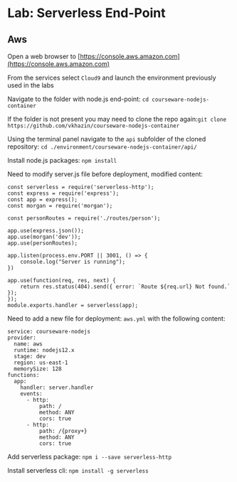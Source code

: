 # Lab: Serverless End-Point

## Aws

Open a web browser to [https://console.aws.amazon.com](https://console.aws.amazon.com)

From the services select `Cloud9` and launch the environment previously used in the labs

Navigate to the folder with node.js end-point: `cd courseware-nodejs-container`

If the folder is not present you may need to clone the repo again:`git clone https://github.com/vkhazin/courseware-nodejs-container`

Using the terminal panel navigate to the `api` subfolder of the cloned repository: `cd ./environment/courseware-nodejs-container/api/`

Install node.js packages: `npm install`

Need to modify server.js file before deployment, modified content:

    const serverless = require('serverless-http');
    const express = require('express');
    const app = express();
    const morgan = require('morgan');

    const personRoutes = require('./routes/person');

    app.use(express.json());
    app.use(morgan('dev'));
    app.use(personRoutes);

    app.listen(process.env.PORT || 3001, () => {
        console.log("Server is running");
    })

    app.use(function(req, res, next) {
        return res.status(404).send({ error: `Route ${req.url} Not found.` });
    });
    module.exports.handler = serverless(app);

Need to add a new file for deployment:  `aws.yml` with the following content:

```
service: courseware-nodejs
provider:
  name: aws
  runtime: nodejs12.x
  stage: dev
  region: us-east-1
  memorySize: 128
functions:
  app:
    handler: server.handler
    events: 
      - http: 
          path: /
          method: ANY
          cors: true
      - http: 
          path: /{proxy+}
          method: ANY
          cors: true
```

Add serverless package: `npm i --save serverless-http`

Install serverless cli: `npm install -g serverless`





